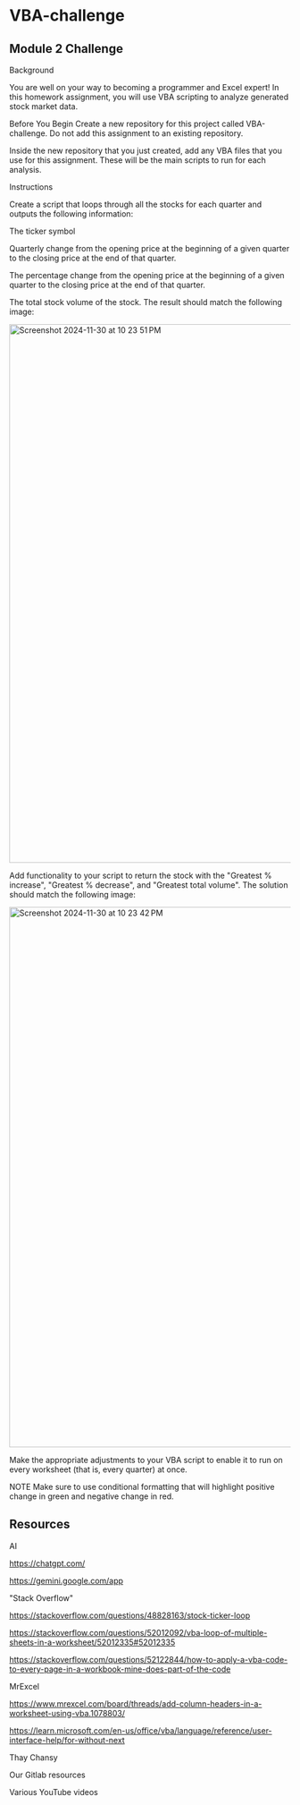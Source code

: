 # VBA-challenge


<!-- MODULE 2 CHALLENGE -->

## Module 2 Challenge


Background

You are well on your way to becoming a programmer and Excel expert! In this homework assignment, you will use VBA scripting to analyze generated stock market data.

Before You Begin
Create a new repository for this project called VBA-challenge. Do not add this assignment to an existing repository.

Inside the new repository that you just created, add any VBA files that you use for this assignment. These will be the main scripts to run for each analysis.


Instructions

Create a script that loops through all the stocks for each quarter and outputs the following information:

The ticker symbol

Quarterly change from the opening price at the beginning of a given quarter to the closing price at the end of that quarter.

The percentage change from the opening price at the beginning of a given quarter to the closing price at the end of that quarter.

The total stock volume of the stock. The result should match the following image:

<img width="963" alt="Screenshot 2024-11-30 at 10 23 51 PM" src="https://github.com/user-attachments/assets/50254bb6-6837-4539-a100-4facbe6bd122">


Add functionality to your script to return the stock with the "Greatest % increase", "Greatest % decrease", and "Greatest total volume". The solution should match the following image:

<img width="966" alt="Screenshot 2024-11-30 at 10 23 42 PM" src="https://github.com/user-attachments/assets/46a2b61a-f4ae-4fd4-9994-797b78d0abf7">


Make the appropriate adjustments to your VBA script to enable it to run on every worksheet (that is, every quarter) at once.

NOTE
Make sure to use conditional formatting that will highlight positive change in green and negative change in red.


<!-- MY RESOURCES -->

## Resources

AI

https://chatgpt.com/

https://gemini.google.com/app

"Stack Overflow" 

https://stackoverflow.com/questions/48828163/stock-ticker-loop

https://stackoverflow.com/questions/52012092/vba-loop-of-multiple-sheets-in-a-worksheet/52012335#52012335

https://stackoverflow.com/questions/52122844/how-to-apply-a-vba-code-to-every-page-in-a-workbook-mine-does-part-of-the-code

MrExcel

https://www.mrexcel.com/board/threads/add-column-headers-in-a-worksheet-using-vba.1078803/

https://learn.microsoft.com/en-us/office/vba/language/reference/user-interface-help/for-without-next

Thay Chansy

Our Gitlab resources

Various YouTube videos
